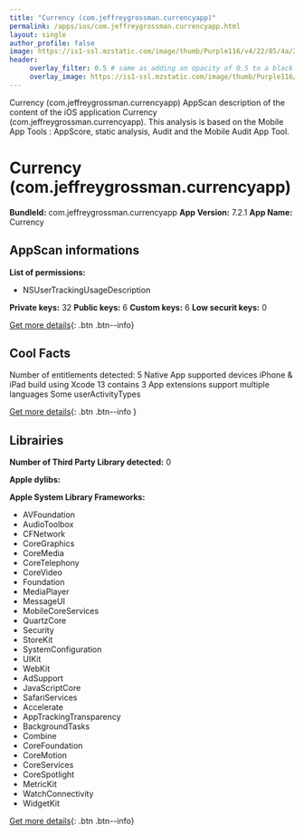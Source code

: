```yaml
---
title: "Currency (com.jeffreygrossman.currencyapp)"
permalink: /apps/ios/com.jeffreygrossman.currencyapp.html
layout: single
author_profile: false
image: https://is1-ssl.mzstatic.com/image/thumb/Purple116/v4/22/85/4a/22854acb-b8ae-8610-d03a-59ed80799e7b/AppIcon-0-1x_U007emarketing-0-6-0-sRGB-85-220.png/512x512bb.jpg
header: 
     overlay_filter: 0.5 # same as adding an opacity of 0.5 to a black background
     overlay_image: https://is1-ssl.mzstatic.com/image/thumb/Purple116/v4/22/85/4a/22854acb-b8ae-8610-d03a-59ed80799e7b/AppIcon-0-1x_U007emarketing-0-6-0-sRGB-85-220.png/512x512bb.jpg
---
```

Currency (com.jeffreygrossman.currencyapp) AppScan description of the content of the iOS application Currency (com.jeffreygrossman.currencyapp). This analysis is based on the Mobile App Tools : AppScore, static analysis, Audit and the Mobile Audit App Tool.

# Currency (com.jeffreygrossman.currencyapp)

**BundleId:** com.jeffreygrossman.currencyapp
**App Version:** 7.2.1
**App Name:** Currency


## AppScan informations 

**List of permissions:** 
- NSUserTrackingUsageDescription
  
  
**Private keys:** 32
**Public keys:** 6
**Custom keys:** 6
**Low securit keys:** 0
  
[Get more details](/pricing.html){: .btn .btn--info}

## Cool Facts

Number of entitlements detected: 5
Native App
supported devices iPhone & iPad
build using Xcode 13
contains 3 App extensions
support multiple languages
Some userActivityTypes
  
[Get more details](/pricing.html){: .btn .btn--info }

## Librairies 
**Number of Third Party Library detected:** 0


**Apple dylibs:**


**Apple System Library Frameworks:**
- AVFoundation
- AudioToolbox
- CFNetwork
- CoreGraphics
- CoreMedia
- CoreTelephony
- CoreVideo
- Foundation
- MediaPlayer
- MessageUI
- MobileCoreServices
- QuartzCore
- Security
- StoreKit
- SystemConfiguration
- UIKit
- WebKit
- AdSupport
- JavaScriptCore
- SafariServices
- Accelerate
- AppTrackingTransparency
- BackgroundTasks
- Combine
- CoreFoundation
- CoreMotion
- CoreServices
- CoreSpotlight
- MetricKit
- WatchConnectivity
- WidgetKit


  
[Get more details](/pricing.html){: .btn .btn--info}

